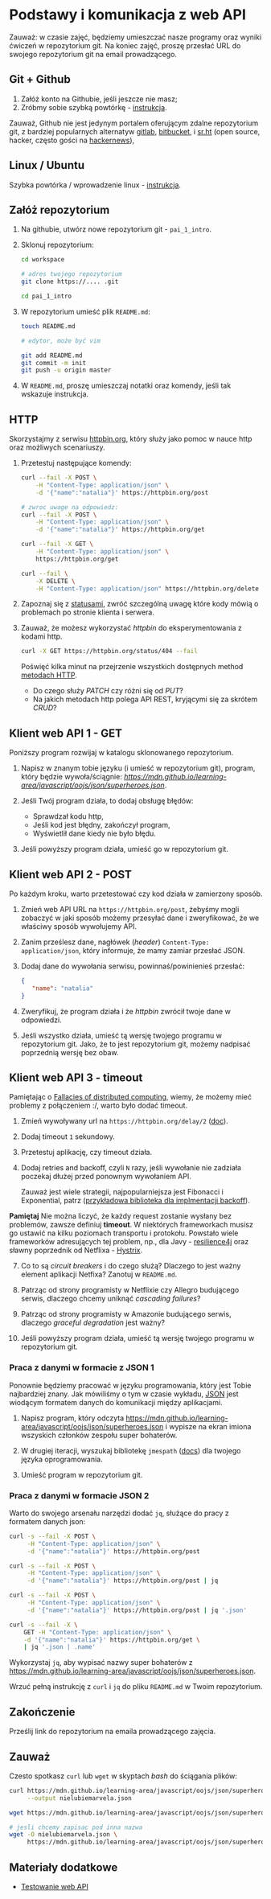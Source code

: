 # Podstawy i komunikacja z web API

Zauważ: w czasie zajęć, będziemy umieszczać nasze programy oraz wyniki ćwiczeń w repozytorium git. Na koniec zajęć, proszę przesłać URL do swojego repozytorium git na email prowadzącego.

## Git + Github

1. Załóż konto na Githubie, jeśli jeszcze nie masz;
2. Zróbmy sobie szybką powtórkę - [instrukcja](https://github.com/wojciech11/se_software_build_automation_tools/blob/master/01_exercise/README_pl.md).

Zauważ, Github nie jest jedynym portalem oferującym zdalne repozytorium git, z bardziej popularnych alternatyw [gitlab](https://about.gitlab.com/), [bitbucket](https://bitbucket.org/product), i [sr.ht](https://sr.ht/) (open source, hacker, często gości na [hackernews](https://news.ycombinator.com/)),

## Linux / Ubuntu

Szybka powtórka / wprowadzenie linux - [instrukcja](https://github.com/wojciech11/se_software_build_automation_tools/blob/master/00_intro/README_pl.md).

## Załóż repozytorium

1. Na githubie, utwórz nowe repozytorium git - `pai_1_intro`.

2. Sklonuj repozytorium:

   ```bash
   cd workspace

   # adres twojego repozytorium
   git clone https://.... .git

   cd pai_1_intro
   ```

3. W repozytorium umieść plik `README.md`:

   ```bash
   touch README.md

   # edytor, może być vim

   git add README.md
   git commit -m init
   git push -u origin master
   ```

4. W `README.md`, proszę umieszczaj notatki oraz komendy, jeśli tak wskazuje instrukcja.

## HTTP

Skorzystajmy z serwisu [httpbin.org](https://httpbin.org), który służy jako pomoc w nauce http oraz możliwych scenariuszy.


 1. Przetestuj następujące komendy:

    ```bash
    curl --fail -X POST \
        -H "Content-Type: application/json" \
        -d '{"name":"natalia"}' https://httpbin.org/post
    ```

    ```bash
    # zwroc uwage na odpowiedz:
    curl --fail -X POST \
        -H "Content-Type: application/json" \
        -d '{"name":"natalia"}' https://httpbin.org/get
    ```

    ```bash
    curl --fail -X GET \
        -H "Content-Type: application/json" \
        https://httpbin.org/get
    ```

    ```bash
    curl --fail \
        -X DELETE \
        -H "Content-Type: application/json" https://httpbin.org/delete
    ```

2. Zapoznaj się z [statusami](https://developer.mozilla.org/en-US/docs/Web/HTTP/Status), zwróć szczególną uwagę które kody mówią o problemach po stronie klienta i serwera.

3. Zauważ, że możesz wykorzystać *httpbin* do eksperymentowania z kodami http.

   ```bash
   curl -X GET https://httpbin.org/status/404 --fail
   ```

   Poświęć kilka minut na przejrzenie wszystkich dostępnych method [metodach HTTP](https://developer.mozilla.org/en-US/docs/Web/HTTP/Methods).

   - Do czego służy *PATCH* czy różni się od *PUT*?
   - Na jakich metodach http polega API REST, kryjącymi się za skrótem *CRUD*?

## Klient web API 1 - GET

Poniższy program rozwijaj w katalogu sklonowanego repozytorium.

1. Napisz w znanym tobie języku (i umieść w repozytorium git), program, który będzie wywoła/ściągnie:
*https://mdn.github.io/learning-area/javascript/oojs/json/superheroes.json*.

2. Jeśli Twój program działa, to dodaj obsługę błędów:

   - Sprawdzał kodu http,
   - Jeśli kod jest błędny, zakończył program,
   - Wyświetlił dane kiedy nie było błędu.

3. Jeśli powyższy program działa, umieść go w repozytorium git.

## Klient web API 2 - POST

Po każdym kroku, warto przetestować czy kod działa w zamierzony sposób.

1. Zmień web API URL na `https://httpbin.org/post`, żebyśmy mogli zobaczyć w jaki sposób możemy przesyłać dane i zweryfikować, że we właściwy sposób wywołujemy API.

2. Zanim prześlesz dane, nagłówek (*header*) `Content-Type: application/json`, który informuje, że mamy zamiar przesłać JSON.

3. Dodaj dane do wywołania serwisu, powinnaś/powinienieś przesłać:

   ```json
   {
      "name": "natalia"
   }
   ```

4. Zweryfikuj, że program działa i że *httpbin* zwrócił twoje dane w odpowiedzi.

5. Jeśli wszystko działa, umieść tą wersję twojego programu w repozytorium git. Jako, że to jest repozytorium git, możemy nadpisać poprzednią wersję bez obaw.

## Klient web API 3 - timeout

Pamiętając o [Fallacies of distributed computing](https://en.wikipedia.org/wiki/Fallacies_of_distributed_computing), wiemy, że możemy mieć problemy z połączeniem :/, warto było dodać timeout.

1. Zmień wywoływany url na `https://httpbin.org/delay/2` ([doc](https://httpbin.org/#/Dynamic_data/get_delay__delay_)).

2. Dodaj timeout `1` sekundowy.

3. Przetestuj aplikację, czy timeout działa.

4. Dodaj retries and backoff, czyli `N` razy, jeśli wywołanie nie zadziała poczekaj dłużej przed ponownym wywołaniem API.

   Zauważ jest wiele strategii, najpopularniejsza jest Fibonacci i Exponential, patrz ([przykładowa biblioteka dla implmentacji backoff](https://backoff-utils.readthedocs.io/en/latest/strategies.html#supported-strategies)).

**Pamiętaj** Nie można liczyć, że każdy request zostanie wysłany bez problemów, zawsze definiuj **timeout**. W niektórych frameworkach musisz go ustawić na kilku poziomach transportu i protokołu. Powstało wiele frameworków adresujących tej problem, np., dla Javy - [resilience4j](https://github.com/resilience4j/resilience4j) oraz sławny poprzednik od Netflixa - [Hystrix](https://github.com/Netflix/Hystrix).

7. Co to są *circuit breakers* i do czego służą? Dlaczego to jest ważny element aplikacji Netfixa? Zanotuj w `README.md`.

8. Patrząc od strony programisty w Netflixie czy Allegro budującego serwis, dlaczego chcemy uniknąć *cascading failures*?

9. Patrząc od strony programisty w Amazonie budującego serwis, dlaczego *graceful degradation* jest ważny?

10. Jeśli powyższy program działa, umieść tą wersję twojego programu w repozytorium git.

### Praca z danymi w formacie z JSON 1

Ponownie będziemy pracować w języku programowania, który jest Tobie najbardziej znany. Jak mówiliśmy o tym w czasie wykładu, [JSON](https://www.json.org/json-en.html) jest wiodącym formatem danych do komunikacji między aplikacjami.

1. Napisz program, który odczyta https://mdn.github.io/learning-area/javascript/oojs/json/superheroes.json i wypisze na ekran imiona wszyskich członków zespołu super bohaterów.

2. W drugiej iteracji, wyszukaj bibliotekę `jmespath` ([docs](https://jmespath.org/)) dla twojego języka oprogramowania.

3. Umieść program w repozytorium git.

### Praca z danymi w formacie JSON 2

Warto do swojego arsenału narzędzi dodać `jq`, służące do pracy z formatem danych json:

```bash
curl -s --fail -X POST \
     -H "Content-Type: application/json" \
     -d '{"name":"natalia"}' https://httpbin.org/post
```

```bash
curl -s --fail -X POST \
     -H "Content-Type: application/json" \
     -d '{"name":"natalia"}' https://httpbin.org/post | jq
```

```bash
curl -s --fail -X POST \
     -H "Content-Type: application/json" \
     -d '{"name":"natalia"}' https://httpbin.org/post | jq '.json'
```

```bash
curl -s --fail -X \
    GET -H "Content-Type: application/json" \
    -d '{"name":"natalia"}' https://httpbin.org/get \
    | jq '.json | .name'
```

Wykorzystaj `jq`, aby wypisać nazwy super bohaterów z https://mdn.github.io/learning-area/javascript/oojs/json/superheroes.json.

Wrzuć pełną instrukcję z `curl` i `jq` do pliku `README.md` w Twoim repozytorium.

## Zakończenie

Prześlij link do repozytorium na emaila prowadzącego zajęcia.

## Zauważ

Czesto spotkasz `curl` lub `wget` w skyptach *bash* do ściągania plików:

```bash
curl https://mdn.github.io/learning-area/javascript/oojs/json/superheroes.json \
     --output nielubiemarvela.json
```

```bash
wget https://mdn.github.io/learning-area/javascript/oojs/json/superheroes.json

# jesli chcemy zapisac pod inna nazwa
wget -O nielubiemarvela.json \
     https://mdn.github.io/learning-area/javascript/oojs/json/superheroes.json
```

## Materiały dodatkowe

- [Testowanie web API](https://github.com/wojciech11/se_http_api_testing_quickstart)
